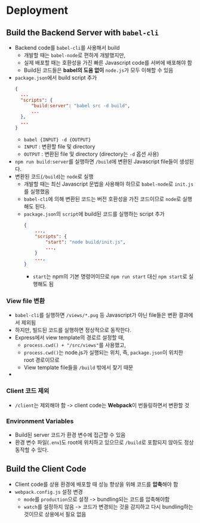 # Deployment

## Build the Backend Server with `babel-cli`

- Backend code를 `babel-cli`를 사용해서 build
  - 개발할 때는 `babel-node`로 편하게 개발했지만,
  - 실제 배포할 때는 호환성을 가진 빠른 Javascript code를 서버에 배포해야 함
  - Build된 코드들은 **babel의 도움 없이** `node.js`가 모두 이해할 수 있음
- `package.json`에서 build script 추가
  ```json
  {
    ...
    "scripts": {
        "build:server": "babel src -d build",
        ...
    },
    ...
  }
  ```
  - `babel {INPUT} -d {OUTPUT}`
  - `INPUT` : 변환할 file 및 directory
  - `OUTPUT` : 변환된 file 및 directory (directory는 `-d` 옵션 사용)
- `npm run build:server`를 실행하면 `/build`에 변환된 Javascript file들이 생성된다.
- 변환된 코드(`/build`)는 `node`로 실행
  - 개발할 때는 최신 Javascript 문법을 사용해야 하므로 `babel-node`로 `init.js`를 실행했음
  - `babel-cli`에 의해 변환된 코드는 버전 호환성을 가진 코드이므로 `node`로 실행해도 된다.
  - `package.json`의 `script`에 build된 코드를 실행하는 script 추가
    ```json
    {
        ...,
        "scripts": {
            "start": "node build/init.js",
            ...,
        }
        ...,
    }
    ```
    - `start`는 npm의 기본 명령어이므로 `npm run start` 대신 `npm start`로 실행해도 됨

### View file 변환

- `babel-cli`를 실행하면 `/views/*.pug` 등 Javascript가 아닌 file들은 변환 결과에서 제외됨
- 하지만, 빌드된 코드를 실행하면 정상적으로 동작한다.
- Express에서 view template의 경로르 설정할 때,
  - `process.cwd() + "/src/views"`를 사용했고,
  - `process.cwd()`는 node.js가 실행되는 위치, 즉, `package.json`이 위치한 root 경로이므로
  - View template file들을 `/build` 밖에서 찾기 때문
-

### Client 코드 제외

- `/client`는 제외해야 함 -> client code는 **Webpack**이 번들링하면서 변환할 것

### Environment Variables

- Build된 server 코드가 환경 변수에 접근할 수 있음
- 환경 변수 파일(`.env`)도 root에 위치하고 있으므로 `/build`로 포함되지 않아도 정상 동작할 수 있다.

## Build the Client Code

- Client code를 상용 환경에 배포할 때 성능 향상을 위해 코드를 **압축**해야 함
- `webpack.config.js` 설정 변경
  - `mode`를 `production`으로 설정 -> bundling되는 코드를 압축해야함
  - `watch`를 설정하지 않음 -> 코드가 변경되는 것을 감지하고 다시 bundling하는 것이므로 상용에서 필요 없음
